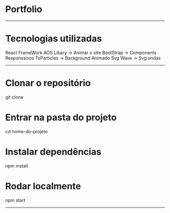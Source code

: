 # Portfolio 

---

# Tecnologias utilizadas

React FrameWork
AOS Libary -> Animar o site
BootStrap -> Components Responssivos
TsParticles -> Background Animado
Svg Wave -> Svg ondas

---

# Clonar o repositório
git clone <link-do-repo>

# Entrar na pasta do projeto
cd nome-do-projeto

# Instalar dependências
npm install

# Rodar localmente
npm start

---



